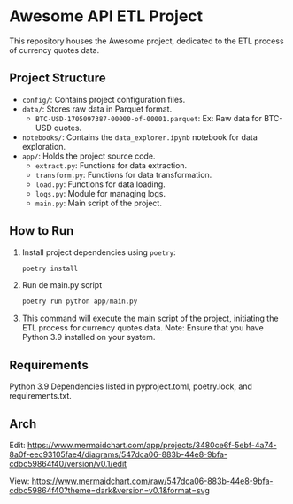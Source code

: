 # Awesome API ETL Project

This repository houses the Awesome project, dedicated to the ETL process of currency quotes data.

## Project Structure

- `config/`: Contains project configuration files.
- `data/`: Stores raw data in Parquet format.
  - `BTC-USD-1705097387-00000-of-00001.parquet`: Ex: Raw data for BTC-USD quotes.
- `notebooks/`: Contains the `data_explorer.ipynb` notebook for data exploration.
- `app/`: Holds the project source code.
  - `extract.py`: Functions for data extraction.
  - `transform.py`: Functions for data transformation.
  - `load.py`: Functions for data loading.
  - `logs.py`: Module for managing logs.
  - `main.py`: Main script of the project.

## How to Run

1. Install project dependencies using `poetry`:
   ```bash
   poetry install

2. Run de main.py script
   ```python
   poetry run python app/main.py

3. This command will execute the main script of the project, initiating the ETL process for currency quotes data.
Note: Ensure that you have Python 3.9 installed on your system.

## Requirements

Python 3.9
Dependencies listed in pyproject.toml, poetry.lock, and requirements.txt.

## Arch
Edit: https://www.mermaidchart.com/app/projects/3480ce6f-5ebf-4a74-8a0f-eec93105fae4/diagrams/547dca06-883b-44e8-9bfa-cdbc59864f40/version/v0.1/edit

View: https://www.mermaidchart.com/raw/547dca06-883b-44e8-9bfa-cdbc59864f40?theme=dark&version=v0.1&format=svg
